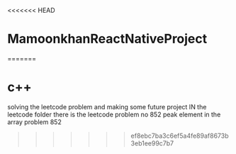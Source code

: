 <<<<<<< HEAD
# MamoonkhanReactNativeProject
=======
# c++
solving the leetcode problem and making some future project
IN the leetcode folder there is the leetcode problem no 852 
peak element in the array problem 852
>>>>>>> ef8ebc7ba3c6ef5a4fe89af8673b3eb1ee99c7b7

